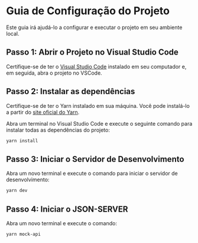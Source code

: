 # Guia de Configuração do Projeto

Este guia irá ajudá-lo a configurar e executar o projeto em seu ambiente local.

## Passo 1: Abrir o Projeto no Visual Studio Code

Certifique-se de ter o [Visual Studio Code](https://code.visualstudio.com/) instalado em seu computador e, em seguida, abra o projeto no VSCode.

## Passo 2: Instalar as dependências 

 Certifique-se de ter o Yarn instalado em sua máquina. Você pode instalá-lo a partir do [site oficial do Yarn](https://classic.yarnpkg.com/en/docs/install/).

Abra um terminal no Visual Studio Code e execute o seguinte comando para instalar todas as dependências do projeto:

```bash
yarn install
```

## Passo 3: Iniciar o Servidor de Desenvolvimento

Abra um novo terminal e execute o comando para iniciar o servidor de desenvolvimento:

```bash
yarn dev
```

## Passo 4: Iniciar o JSON-SERVER

Abra um novo terminal e execute o comando:

```bash
yarn mock-api
```

